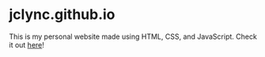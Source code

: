 # jclync.github.io

This is my personal website made using HTML, CSS, and JavaScript. Check it out [here](https://jocelynchenjc.com/)!
